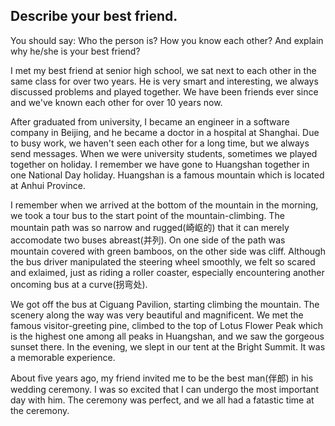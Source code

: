 ## Describe your best friend.
You should say:
Who the person is?
How you know each other?
And explain why he/she is your best friend?

I met my best friend at senior high school, we sat next to each other in the same class for over two years. He is very smart and interesting, we always discussed problems and played together. We have been friends ever since and we've known each other for over 10 years now.

After graduated from university, I became an engineer in a software company in Beijing, and he became a doctor in a hospital at Shanghai. Due to busy work, we haven't seen each other for a long time, but we always send messages. When we were university students, sometimes we played together on holiday. I remember we have gone to Huangshan together in one National Day holiday. Huangshan is a famous mountain which is located at Anhui Province. 

I remember when we arrived at the bottom of the mountain in the morning, we took a tour bus to the start point of the mountain-climbing. The mountain path was so narrow and rugged(崎岖的) that it can merely accomodate two buses abreast(并列). On one side of the path was mountain covered with green bamboos, on the other side was cliff. Although the bus driver manipulated the steering wheel smoothly, we felt so scared and exlaimed, just as riding a roller coaster, especially encountering another oncoming bus at a curve(拐弯处).

We got off the bus at Ciguang Pavilion, starting climbing the mountain. The scenery along the way was very beautiful and magnificent. We met the famous visitor-greeting pine, climbed to the top of Lotus Flower Peak which is the highest one among all peaks in Huangshan, and we saw the gorgeous sunset there. In the evening, we slept in our tent at the Bright Summit. It was a memorable experience.

About five years ago, my friend invited me to be the best man(伴郎) in his wedding ceremony. I was so excited that I can undergo the most important day with him. The ceremony was perfect, and we all had a fatastic time at the ceremony. 
